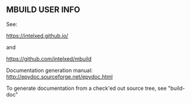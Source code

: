 MBUILD USER INFO
-----------------
  See:
     
https://intelxed.github.io/

and

https://github.com/intelxed/mbuild

Documentation generation manual:
http://epydoc.sourceforge.net/epydoc.html

To generate documentation from a check'ed out source tree, see "build-doc"
   
